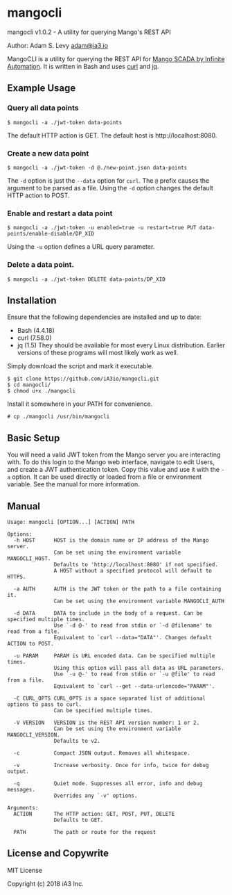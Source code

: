 # mangocli
mangocli v1.0.2 - A utility for querying Mango's REST API

Author: Adam S. Levy <adam@ia3.io>

MangoCLI is a utility for querying the REST API for [Mango SCADA by Infinite
Automation](https://infiniteautomation.com/mango-overview/). It is written in
Bash and uses [curl](https://curl.haxx.se/) and
[jq](https://stedolan.github.io/jq/).

## Example Usage
### Query all data points
```
$ mangocli -a ./jwt-token data-points
```
The default HTTP action is GET. The default host is http://localhost:8080.

### Create a new data point
```
$ mangocli -a ./jwt-token -d @./new-point.json data-points
```
The `-d` option is just the `--data` option for `curl`. The `@` prefix causes
the argument to be parsed as a file. Using the `-d` option changes the default
HTTP action to POST.

### Enable and restart a data point
```
$ mangocli -a ./jwt-token -u enabled=true -u restart=true PUT data-points/enable-disable/DP_XID
```
Using the `-u` option defines a URL query parameter.

### Delete a data point.
```
$ mangocli -a ./jwt-token DELETE data-points/DP_XID
```

## Installation
Ensure that the following dependencies are installed and up to date:
- Bash (4.4.18)
- curl (7.58.0)
- jq (1.5)
They should be available for most every Linux distribution. Earlier versions of
these programs will most likely work as well.

Simply download the script and mark it executable. 
```
$ git clone https://github.com/iA3io/mangocli.git
$ cd mangocli/
$ chmod u+x ./mangocli
```
Install it somewhere in your PATH for convenience.
```
# cp ./mangocli /usr/bin/mangocli
```

## Basic Setup
You will need a valid JWT token from the Mango server you are interacting with.
To do this login to the Mango web interface, navigate to edit Users, and create
a JWT authentication token. Copy this value and use it with the `-a` option. It
can be used directly or loaded from a file or environment variable. See the
manual for more information.

## Manual
```
Usage: mangocli [OPTION...] [ACTION] PATH

Options:
  -h HOST      HOST is the domain name or IP address of the Mango server.
               Can be set using the environment variable MANGOCLI_HOST.
               Defaults to 'http://localhost:8080' if not specified.
               A HOST without a specified protocol will default to HTTPS.

  -a AUTH      AUTH is the JWT token or the path to a file containing it.
               Can be set using the environment variable MANGOCLI_AUTH

  -d DATA      DATA to include in the body of a request. Can be specified multiple times.
               Use `-d @-' to read from stdin or `-d @filename' to read from a file.
               Equivalent to `curl --data="DATA"'. Changes default ACTION to POST.

  -u PARAM     PARAM is URL encoded data. Can be specified multiple times.
               Using this option will pass all data as URL parameters.
               Use `-u @-' to read from stdin or `-u @file' to read from a file.
               Equivalent to `curl --get --data-urlencode="PARAM"'.

  -C CURL_OPTS CURL_OPTS is a space separated list of additional options to pass to curl. 
               Can be specified multiple times.

  -V VERSION   VERSION is the REST API version number: 1 or 2.
               Can be set using the environment variable MANGOCLI_VERSION.
               Defaults to v2.

  -c           Compact JSON output. Removes all whitespace.

  -v           Increase verbosity. Once for info, twice for debug output.

  -q           Quiet mode. Suppresses all error, info and debug messages. 
               Overrides any `-v' options. 

Arguments:
  ACTION       The HTTP action: GET, POST, PUT, DELETE
               Defaults to GET.

  PATH         The path or route for the request
```

## License and Copywrite
MIT License

Copyright (c) 2018 iA3 Inc.
